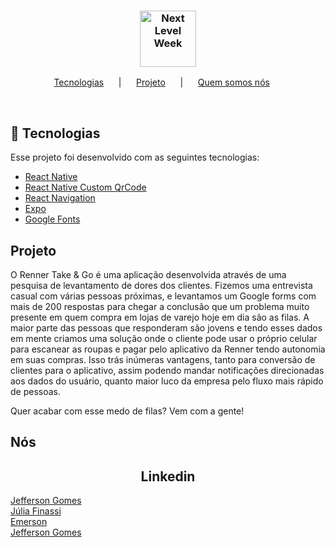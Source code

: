 <h3 align="center">
    <img alt="Next Level Week" src="https://pbs.twimg.com/profile_images/1258852681088675840/6B5NqABb.jpg" height="90px" />
</h3>
<p align="center">
  <a href="#rocket-tecnologias">Tecnologias</a>&nbsp; &nbsp; &nbsp; |&nbsp; &nbsp; &nbsp;
  <a href="#projeto">Projeto</a>&nbsp; &nbsp; &nbsp; |&nbsp; &nbsp; &nbsp;
  <a href="#nós">Quem somos nós</a>&nbsp; &nbsp; &nbsp; 
</p>

<br>

## :rocket: Tecnologias

Esse projeto foi desenvolvido com as seguintes tecnologias:

* [React Native](https://reactnative.dev/)
* [React Native Custom QrCode](https://www.npmjs.com/package/react-native-custom-qr-codes)
* [React Navigation](https://reactnavigation.org/)
* [Expo](https://expo.io/)
* [Google Fonts](https://fonts.google.com/)


## Projeto

O Renner Take & Go é uma aplicação desenvolvida através de uma pesquisa de levantamento de dores dos clientes.
Fizemos uma entrevista casual com várias pessoas próximas, e levantamos um Google forms  com mais de 200 respostas para chegar a conclusão que um problema muito presente em quem compra em lojas de varejo hoje em dia são as filas.
A maior parte das pessoas que responderam são jovens e tendo esses dados em mente criamos uma solução onde o cliente pode usar o próprio celular para escanear as roupas e pagar pelo aplicativo da Renner tendo autonomia em suas compras.
Isso trás inúmeras vantagens, tanto para conversão de clientes para o aplicativo, assim podendo mandar notificações direcionadas aos dados do usuário, quanto maior luco da empresa pelo fluxo mais rápido de pessoas. 

Quer acabar com esse medo de filas? Vem com a gente!


## Nós

<h2 align="center">Linkedin</h2>


   <a href="https://www.linkedin.com/in/jeffesson-gomes-de-almeida-2b36911aa/" target="_blank" >
    Jefferson Gomes</a><br>
    
      
  <a href="https://www.linkedin.com/in/lia18317/" target="_blank" >
   Júlia Finassi</a><br>
    
    
  <a href="https://www.linkedin.com/in/jeffesson-gomes-de-almeida-2b36911aa/" target="_blank" >
    Emerson</a> <br>
  
  <a href="https://www.linkedin.com/in/jeffesson-gomes-de-almeida-2b36911aa/" target="_blank" >
    Jefferson Gomes</a>

